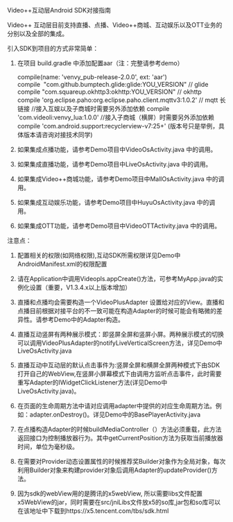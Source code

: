 Video++互动层Android SDK对接指南

Video++ 互动层目前支持直播、点播、Video++商城、互动娱乐以及OTT业务的分别以及全部的集成。 

引入SDK到项目的方式非常简单：

 1. 在项目 build.gradle 中添加配置aar（注：完整请参考demo）
    
    compile(name: 'venvy_pub-release-2.0.0', ext: 'aar')
    compile  "com.github.bumptech.glide:glide:YOU_VERSION" // glide
    compile "com.squareup.okhttp3:okhttp:YOU_VERSION" // okhttp
    compile 'org.eclipse.paho:org.eclipse.paho.client.mqttv3:1.0.2' // mqtt 长链接
    //接入互娱以及子商城时需要另外添加依赖 
    compile 'com.videoli:venvy_lua:1.0.0'
    //接入子商城（横屏）时需要另外添加依赖 
    compile 'com.android.support:recyclerview-v7:25+'
    (版本号只是举例，具体版本请咨询对接技术同学)
    
2. 如果集成点播功能，请参考Demo项目中VideoOsActivity.java 中的调用。
3. 如果集成直播功能，请参考Demo项目中LiveOsActivity.java 中的调用。
4. 如果集成Video++商城功能，请参考Demo项目中MallOsActivity.java 中的调用。
5. 如果集成互动娱乐功能，请参考Demo项目中HuyuOsActivity.java 中的调用。
6. 如果集成OTT功能，请参考Demo项目中VideoOTTActivity.java 中的调用。
  

注意点：

  1. 配置相关的权限(如网络权限),互动SDK所需权限详见Demo中AndroidManifest.xml的权限配置

  2. 请在Application中调用Videopls.appCreate()方法，可参考MyApp.java的实例化设置（重要，V1.3.4.x以上版本增加）

  3. 直播和点播均会需要构造一个VideoPlusAdapter 设置给对应的View。直播和点播目前根据对接平台的不一致可能在构造Adapter的时候可能会有略微的差异性。请参考Demo中的Adapter构造。

  4. 直播互动竖屏有两种展示模式：即竖屏全屏和竖屏小屏。两种展示模式的切换可以调用VideoPlusAdapter的notifyLiveVerticalScreen方法，详见Demo中LiveOsActivity.java

  5. 直播互动中互动层的默认点击事件为:竖屏全屏和横屏全屏两种模式下由SDK打开自己的WebView,在竖屏小屏幕模式下由调用方监听点击事件，此时需要重写Adapter的IWidgetClickListener方法(详见Demo中LiveOsActivity.java)。
  6. 在页面的生命周期方法中请对应调用adapter中提供的对应生命周期方法。例如：adapter.onDestroy()。详见Demo中的BasePlayerActivity.java

  7. 在点播构造Adapter的时候buildMediaController（）方法必须重载，此方法返回接口为控制播放器行为。其中getCurrentPosition方法为获取当前播放器时间，单位为毫秒级。

  8. 在需要对Provider动态设置属性的时候推荐奖Builder对象作为全局对象，每次利用Builder对象来构建provider对象后调用Adapter的updateProvider()方法。
  9. 因为sdk的webView用的是腾讯的x5webView, 所以需要libs文件配置x5WebView的jar，同时需要在src/jniLibs文件放x5的so库,jar包和so库可以在该地址中下载到https://x5.tencent.com/tbs/sdk.html

